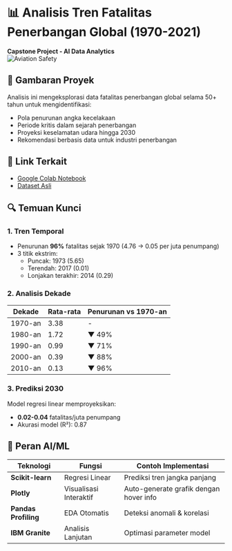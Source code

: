 # 📊 Analisis Tren Fatalitas Penerbangan Global (1970-2021)
**Capstone Project - AI Data Analytics**  
![Aviation Safety](https://drive.google.com/file/d/1gqe9z-M7WIXBV_C4Cqp45U1CQBVvGMtv/view?usp=sharing)

## 📌 Gambaran Proyek
Analisis ini mengeksplorasi data fatalitas penerbangan global selama 50+ tahun untuk mengidentifikasi:
- Pola penurunan angka kecelakaan
- Periode kritis dalam sejarah penerbangan
- Proyeksi keselamatan udara hingga 2030
- Rekomendasi berbasis data untuk industri penerbangan

## 🔗 Link Terkait
- [Google Colab Notebook](https://colab.research.google.com/drive/1u1uxMoKKoO822ri1sN-fbKXjIdAW20Bm?usp=sharing)
- [Dataset Asli](https://ourworldindata.org/grapher/aviation-fatalities-per-million-passengers)


## 🔍 Temuan Kunci
### 1. Tren Temporal
- Penurunan **96%** fatalitas sejak 1970 (4.76 → 0.05 per juta penumpang)
- 3 titik ekstrim:
  - Puncak: 1973 (5.65)
  - Terendah: 2017 (0.01)
  - Lonjakan terakhir: 2014 (0.29)

### 2. Analisis Dekade
| Dekade  | Rata-rata    | Penurunan vs 1970-an |
|-------- |----------    |----------------------|
| 1970-an | 3.38         |         -            |
| 1980-an | 1.72         | ▼ 49%                |
| 1990-an | 0.99         | ▼ 71%                |
| 2000-an | 0.39         | ▼ 88%                |
| 2010-an | 0.13         | ▼ 96%                |

### 3. Prediksi 2030
Model regresi linear memproyeksikan:
- **0.02-0.04** fatalitas/juta penumpang
- Akurasi model (R²): 0.87

## 🤖 Peran AI/ML
| Teknologi            | Fungsi                 | Contoh Implementasi                    |
|----------------------|------------------------|----------------------------------------|
| **Scikit-learn**     | Regresi Linear         | Prediksi tren jangka panjang           |
| **Plotly**           | Visualisasi Interaktif | Auto-generate grafik dengan hover info |
| **Pandas Profiling** | EDA Otomatis           | Deteksi anomali & korelasi             |
| **IBM Granite**      | Analisis Lanjutan      | Optimasi parameter model               |
